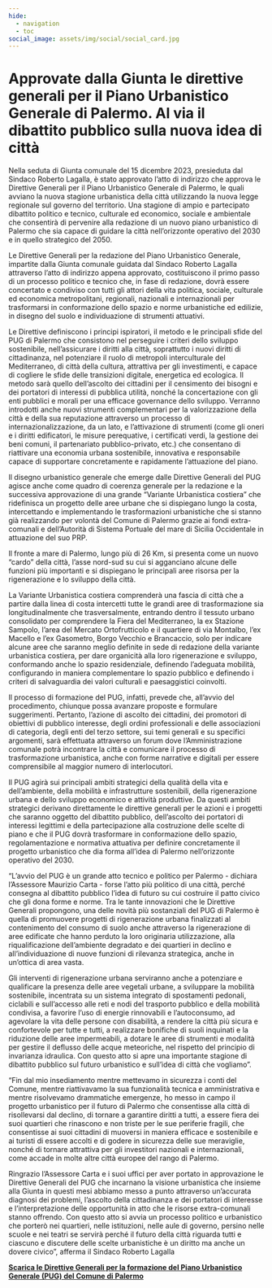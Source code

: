 ```yaml
---
hide:
  - navigation
  - toc
social_image: assets/img/social/social_card.jpg
---
```


# Approvate dalla Giunta le direttive generali per il Piano Urbanistico Generale di Palermo. Al via il dibattito pubblico sulla nuova idea di città

Nella seduta di Giunta comunale del 15 dicembre 2023, presieduta dal Sindaco Roberto Lagalla, è stato approvato l’atto di indirizzo che approva le Direttive Generali per il Piano Urbanistico Generale di Palermo, le quali avviano la nuova stagione urbanistica della città utilizzando la nuova legge regionale sul governo del territorio. Una stagione di ampio e partecipato dibattito politico e tecnico, culturale ed economico, sociale e ambientale che consentirà di pervenire alla redazione di un nuovo piano urbanistico di Palermo che sia capace di guidare la città nell’orizzonte operativo del 2030 e in quello strategico del 2050.

Le Direttive Generali per la redazione del Piano Urbanistico Generale, impartite dalla Giunta comunale guidata dal Sindaco Roberto Lagalla attraverso l’atto di indirizzo appena approvato, costituiscono il primo passo di un processo politico e tecnico che, in fase di redazione, dovrà essere concertato e condiviso con tutti gli attori della vita politica, sociale, culturale ed economica metropolitani, regionali, nazionali e internazionali per trasformarsi in conformazione dello spazio e norme urbanistiche ed edilizie, in disegno del suolo e individuazione di strumenti attuativi.

Le Direttive definiscono i principi ispiratori, il metodo e le principali sfide del PUG di Palermo che consistono nel perseguire i criteri dello sviluppo sostenibile, nell’assicurare i diritti alla città, soprattutto i nuovi diritti di cittadinanza, nel potenziare il ruolo di metropoli interculturale del Mediterraneo, di città della cultura, attrattiva per gli investimenti, e capace di cogliere le sfide delle transizioni digitale, energetica ed ecologica. Il metodo sarà quello dell’ascolto dei cittadini per il censimento dei bisogni e dei portatori di interessi di pubblica utilità, nonché la concertazione con gli enti pubblici e morali per una efficace governance dello sviluppo. Verranno introdotti anche nuovi strumenti complementari per la valorizzazione della città e della sua reputazione attraverso un processo di internazionalizzazione, da un lato, e l’attivazione di strumenti (come gli oneri e i diritti edificatori, le misure perequative, i certificati verdi, la gestione dei beni comuni, il partenariato pubblico-privato, etc.) che consentano di riattivare una economia urbana sostenibile, innovativa e responsabile capace di supportare concretamente e rapidamente l’attuazione del piano.

Il disegno urbanistico generale che emerge dalle Direttive Generali del PUG agisce anche come quadro di coerenza generale per la redazione e la successiva approvazione di una grande “Variante Urbanistica costiera” che ridefinisca un progetto delle aree urbane che si dispiegano lungo la costa, intercettando e implementando le trasformazioni urbanistiche che si stanno già realizzando per volontà del Comune di Palermo grazie ai fondi extra-comunali e dell’Autorità di Sistema Portuale del mare di Sicilia Occidentale in attuazione del suo PRP.

Il fronte a mare di Palermo, lungo più di 26 Km, si presenta come un nuovo “cardo” della città, l’asse nord-sud su cui si agganciano alcune delle funzioni più importanti e si dispiegano le principali aree risorsa per la rigenerazione e lo sviluppo della città.

La Variante Urbanistica costiera comprenderà una fascia di città che a partire dalla linea di costa intercetti tutte le grandi aree di trasformazione sia longitudinalmente che trasversalmente, entrando dentro il tessuto urbano consolidato per comprendere la Fiera del Mediterraneo, la ex Stazione Sampolo, l’area del Mercato Ortofrutticolo e il quartiere di via Montalbo, l’ex Macello e l’ex Gasometro, Borgo Vecchio e Brancaccio, solo per indicare alcune aree che saranno meglio definite in sede di redazione della variante urbanistica costiera, per dare organicità alla loro rigenerazione e sviluppo, conformando anche lo spazio residenziale, definendo l’adeguata mobilità, configurando in maniera complementare lo spazio pubblico e definendo i criteri di salvaguardia dei valori culturali e paesaggistici coinvolti.

Il processo di formazione del PUG, infatti, prevede che, all’avvio del procedimento, chiunque possa avanzare proposte e formulare suggerimenti. Pertanto, l’azione di ascolto dei cittadini, dei promotori di obiettivi di pubblico interesse, degli ordini professionali e delle associazioni di categoria, degli enti del terzo settore, sui temi generali e su specifici argomenti, sarà effettuata attraverso un forum dove l’Amministrazione comunale potrà incontrare la città e comunicare il processo di trasformazione urbanistica, anche con forme narrative e digitali per essere comprensibile al maggior numero di interlocutori.

Il PUG agirà sui principali ambiti strategici della qualità della vita e dell’ambiente, della mobilità e infrastrutture sostenibili, della rigenerazione urbana e dello sviluppo economico e attività produttive. Da questi ambiti strategici derivano direttamente le direttive generali per le azioni e i progetti che saranno oggetto del dibattito pubblico, dell’ascolto dei portatori di interessi legittimi e della partecipazione alla costruzione delle scelte di piano e che il PUG dovrà trasformare in conformazione dello spazio, regolamentazione e normativa attuativa per definire concretamente il progetto urbanistico che dia forma all’idea di Palermo nell’orizzonte operativo del 2030.

“L’avvio del PUG è un grande atto tecnico e politico per Palermo - dichiara l’Assessore Maurizio Carta - forse l’atto più politico di una città, perché consegna al dibattito pubblico l’idea di futuro su cui costruire il patto civico che gli dona forme e norme. Tra le tante innovazioni che le Direttive Generali propongono, una delle novità più sostanziali del PUG di Palermo è quella di promuovere progetti di rigenerazione urbana finalizzati al contenimento del consumo di suolo anche attraverso la rigenerazione di aree edificate che hanno perduto la loro originaria utilizzazione, alla riqualificazione dell’ambiente degradato e dei quartieri in declino e all’individuazione di nuove funzioni di rilevanza strategica, anche in un’ottica di area vasta.

Gli interventi di rigenerazione urbana serviranno anche a potenziare e qualificare la presenza delle aree vegetali urbane, a sviluppare la mobilità sostenibile, incentrata su un sistema integrato di spostamenti pedonali, ciclabili e sull’accesso alle reti e nodi del trasporto pubblico e della mobilità condivisa, a favorire l’uso di energie rinnovabili e l’autoconsumo, ad agevolare la vita delle persone con disabilità, a rendere la città più sicura e confortevole per tutte e tutti, a realizzare bonifiche di suoli inquinati e la riduzione delle aree impermeabili, a dotare le aree di strumenti e modalità per gestire il deflusso delle acque meteoriche, nel rispetto del principio di invarianza idraulica. Con questo atto si apre una importante stagione di dibattito pubblico sul futuro urbanistico e sull’idea di città che vogliamo”.

“Fin dal mio insediamento mentre mettevamo in sicurezza i conti del Comune, mentre riattivavamo la sua funzionalità tecnica e amministrativa e mentre risolvevamo drammatiche emergenze, ho messo in campo il progetto urbanistico per il futuro di Palermo che consentisse alla città di risollevarsi dal declino, di tornare a garantire diritti a tutti, a essere fiera dei suoi quartieri che rinascono e non triste per le sue periferie fragili, che consentisse ai suoi cittadini di muoversi in maniera efficace e sostenibile e ai turisti di essere accolti e di godere in sicurezza delle sue meraviglie, nonché di tornare attrattiva per gli investitori nazionali e internazionali, come accade in molte altre città europee del rango di Palermo.

Ringrazio l’Assessore Carta e i suoi uffici per aver portato in approvazione le Direttive Generali del PUG che incarnano la visione urbanistica che insieme alla Giunta in questi mesi abbiamo messo a punto attraverso un’accurata diagnosi dei problemi, l’ascolto della cittadinanza e dei portatori di interesse e l’interpretazione delle opportunità in atto che le risorse extra-comunali stanno offrendo. Con questo atto si avvia un processo politico e urbanistico che porterò nei quartieri, nelle istituzioni, nelle aule di governo, persino nelle scuole e nei teatri se servirà perché il futuro della città riguarda tutti e ciascuno e discutere delle scelte urbanistiche è un diritto ma anche un dovere civico”, afferma il Sindaco Roberto Lagalla

**[Scarica le Direttive Generali per la formazione del Piano Urbanistico Generale (PUG) del Comune di Palermo](https://www.comune.palermo.it/js/server/uploads/_16122023090556.pdf "Direttive Generali per la formazione del Piano Urbanistico Generale (PUG) del Comune di Palermo")**